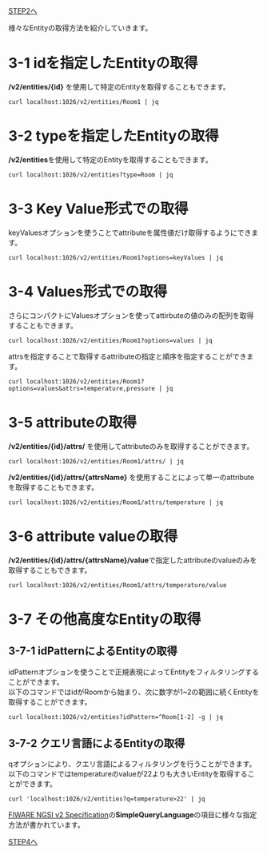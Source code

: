 [STEP2へ](step2.md)

様々なEntityの取得方法を紹介していきます。

# 3-1 idを指定したEntityの取得

**/v2/entities/{id}** を使用して特定のEntityを取得することもできます。

`curl localhost:1026/v2/entities/Room1 | jq`

# 3-2 typeを指定したEntityの取得

**/v2/entities**を使用して特定のEntityを取得することもできます。

`curl localhost:1026/v2/entities?type=Room | jq`

# 3-3 Key Value形式での取得

keyValuesオプションを使うことでattributeを属性値だけ取得するようにできます。

`curl localhost:1026/v2/entities/Room1?options=keyValues | jq`

# 3-4 Values形式での取得

さらにコンパクトにValuesオプションを使ってattirbuteの値のみの配列を取得することもできます。

`curl localhost:1026/v2/entities/Room1?options=values | jq`

attrsを指定することで取得するattributeの指定と順序を指定することができます。

`curl localhost:1026/v2/entities/Room1?options=values&attrs=temperature,pressure | jq`

# 3-5 attributeの取得

**/v2/entities/{id}/attrs/** を使用してattributeのみを取得することができます。

`curl localhost:1026/v2/entities/Room1/attrs/ | jq`

**/v2/entities/{id}/attrs/{attrsName}** を使用することによって単一のattributeを取得することもできます。

`curl localhost:1026/v2/entities/Room1/attrs/temperature | jq`

# 3-6 attribute valueの取得

**/v2/entities/{id}/attrs/{attrsName}/value**で指定したattributeのvalueのみを取得することもできます。

`curl localhost:1026/v2/entities/Room1/attrs/temperature/value`

# 3-7 その他高度なEntityの取得

## 3-7-1 idPatternによるEntityの取得

idPatternオプションを使うことで正規表現によってEntityをフィルタリングすることができます。  
以下のコマンドではidがRoomから始まり、次に数字が1~2の範囲に続くEntityを取得することができます。

`curl localhost:1026/v2/entities?idPattern=^Room[1-2] -g | jq`


## 3-7-2 クエリ言語によるEntityの取得

qオプションにより、クエリ言語によるフィルタリングを行うことができます。  
以下のコマンドではtemperatureのvalueが22よりも大きいEntityを取得することができます。

`curl 'localhost:1026/v2/entities?q=temperature>22' | jq`

[FIWARE NGSI v2 Specification](http://telefonicaid.github.io/fiware-orion/api/v2/stable/)の**SimpleQueryLanguage**の項目に様々な指定方法が書かれています。

[STEP4へ](step4.md)
